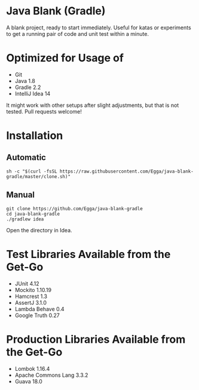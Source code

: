 # Java Blank (Gradle)

A blank project, ready to start immediately. Useful for katas or experiments to get a running pair of code and unit test within a minute.

# Optimized for Usage of
- Git
- Java 1.8
- Gradle 2.2
- IntelliJ Idea 14

It might work with other setups after slight adjustments, but that is not tested. Pull requests welcome!

# Installation

## Automatic
`sh -c "$(curl -fsSL https://raw.githubusercontent.com/Egga/java-blank-gradle/master/clone.sh)"`
    
## Manual
    
    git clone https://github.com/Egga/java-blank-gradle
    cd java-blank-gradle
    ./gradlew idea

Open the directory in Idea.


# Test Libraries Available from the Get-Go
- JUnit 4.12
- Mockito 1.10.19
- Hamcrest 1.3
- AssertJ 3.1.0
- Lambda Behave 0.4
- Google Truth 0.27

# Production Libraries Available from the Get-Go
- Lombok 1.16.4
- Apache Commons Lang 3.3.2
- Guava 18.0
